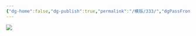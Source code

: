 ```yaml
---
{"dg-home":false,"dg-publish":true,"permalink":"/模版/333/","dgPassFrontmatter":true,"noteIcon":"","created":"2024-06-29T14:19:34.267+08:00","updated":"2024-06-29T16:23:25.306+08:00"}
---
```


![](https://ob-2-1307403554.cos.ap-beijing.myqcloud.com/%E6%88%AA%E5%B1%8F2024-06-29%2014.31.36.png)